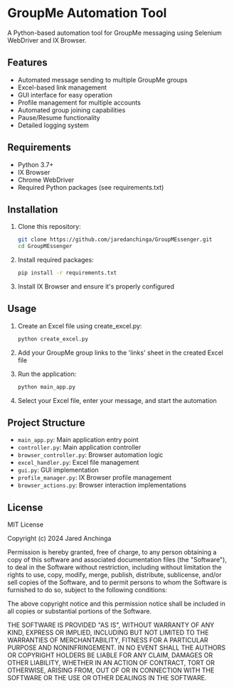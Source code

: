 # GroupMe Automation Tool

A Python-based automation tool for GroupMe messaging using Selenium WebDriver and IX Browser.

## Features

- Automated message sending to multiple GroupMe groups
- Excel-based link management
- GUI interface for easy operation
- Profile management for multiple accounts
- Automated group joining capabilities
- Pause/Resume functionality
- Detailed logging system

## Requirements

- Python 3.7+
- IX Browser
- Chrome WebDriver
- Required Python packages (see requirements.txt)

## Installation

1. Clone this repository:
   ```bash
   git clone https://github.com/jaredanchinga/GroupMEssenger.git
   cd GroupMEssenger
   ```
2. Install required packages:
   ```bash
   pip install -r requirements.txt
   ```
3. Install IX Browser and ensure it's properly configured

## Usage

1. Create an Excel file using create_excel.py:
   ```bash
   python create_excel.py
   ```

2. Add your GroupMe group links to the 'links' sheet in the created Excel file

3. Run the application:
   ```bash
   python main_app.py
   ```

4. Select your Excel file, enter your message, and start the automation

## Project Structure

- `main_app.py`: Main application entry point
- `controller.py`: Main application controller
- `browser_controller.py`: Browser automation logic
- `excel_handler.py`: Excel file management
- `gui.py`: GUI implementation
- `profile_manager.py`: IX Browser profile management
- `browser_actions.py`: Browser interaction implementations

## License

MIT License

Copyright (c) 2024 Jared Anchinga

Permission is hereby granted, free of charge, to any person obtaining a copy
of this software and associated documentation files (the "Software"), to deal
in the Software without restriction, including without limitation the rights
to use, copy, modify, merge, publish, distribute, sublicense, and/or sell
copies of the Software, and to permit persons to whom the Software is
furnished to do so, subject to the following conditions:

The above copyright notice and this permission notice shall be included in all
copies or substantial portions of the Software.

THE SOFTWARE IS PROVIDED "AS IS", WITHOUT WARRANTY OF ANY KIND, EXPRESS OR
IMPLIED, INCLUDING BUT NOT LIMITED TO THE WARRANTIES OF MERCHANTABILITY,
FITNESS FOR A PARTICULAR PURPOSE AND NONINFRINGEMENT. IN NO EVENT SHALL THE
AUTHORS OR COPYRIGHT HOLDERS BE LIABLE FOR ANY CLAIM, DAMAGES OR OTHER
LIABILITY, WHETHER IN AN ACTION OF CONTRACT, TORT OR OTHERWISE, ARISING FROM,
OUT OF OR IN CONNECTION WITH THE SOFTWARE OR THE USE OR OTHER DEALINGS IN THE
SOFTWARE. 